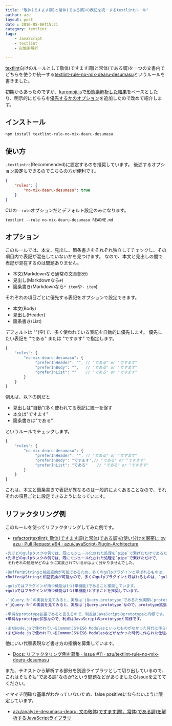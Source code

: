 ```yaml
---
title: "敬体(ですます調)と常体(である調)の表記を統一するtextlintルール"
author: azu
layout: post
date : 2016-05-06T15:21
category: textlint
tags:
    - JavaScript
    - textlint
    - 形態素解析

---
```



[textlint](http://textlint.github.io/ "textlint")向けのルールとして敬体(ですます調)と常体(である調)を一つの文書内でどちらを使うか統一する[textlint-rule-no-mix-dearu-desumasu](https://github.com/azu/textlint-rule-no-mix-dearu-desumasu "textlint-rule-no-mix-dearu-desumasu")というルールを書きました。

初期からあったのですが、[kuromoji.js](https://github.com/takuyaa/kuromoji.js "kuromoji.js")で[形態素解析した結果](https://github.com/azu/textlint-rule-no-mix-dearu-desumasu/releases/tag/2.0.0)をベースとしたり、明示的にどちらを[優先するかのオプション](https://github.com/azu/textlint-rule-no-mix-dearu-desumasu/releases/tag/2.2.0)を追加したので改めて紹介します。

## インストール

    npm install textlint-rule-no-mix-dearu-desumasu

## 使い方

`.textlintrc`(Recommended)に設定するのを推奨しています。
後述するオプション設定もできるのでこちらの方が便利です。


```json
{
    "rules": {
        "no-mix-dearu-desumasu": true
    }
}
```

CLIの`--rule`オプションだとデフォルト設定のみになります。

```
textlint --rule no-mix-dearu-desumasu README.md
```

## オプション

このルールでは、本文、見出し、箇条書きをそれぞれ独立してチェックし、その項目内で表記が混在していないかを見つけます。
なので、本文と見出しの間で表記が混在するのは問題ありません。

- 本文(Markdownなら通常の文章部分)
- 見出し(Markdownなら`#`)
- 箇条書き(Markdownなら`* item`や`- item`)


それぞれの項目ごとに優先する表記をオプションで設定できます。

- 本文(Body)
- 見出し(Header)
- 箇条書き(List)

デフォルトは ""(空)で、多く使われている表記を自動的に優先します。
優先したい表記を "である" または "ですます" で指定します。

```js
{
    "rules": {
        "no-mix-dearu-desumasu": {
             "preferInHeader": "", // "である" or "ですます"
             "preferInBody": "",   // "である" or "ですます"
             "preferInList": ""    // "である" or "ですます"
        }
    }
}
```

例えば、以下の例だと

- 見出しは"自動"(多く使われてる表記に統一を促す
- 本文は"ですます"
- 箇条書きは"である"

というルールでチェックします。

```js
{
    "rules": {
        "no-mix-dearu-desumasu": {
             "preferInHeader": "", // "である" or "ですます"
             "preferInBody": "ですます",// "である" or "ですます"
             "preferInList": "である"    // "である" or "ですます"
        }
    }
}
```

これは、本文と箇条書きで表記が異なるのは一般的によくあることなので、それぞれの項目ごとに設定できるようになっています。

## リファクタリング例

このルールを使ってリファクタリングしてみた例です。

- [refactor(textlint): 敬体(ですます調)と常体(である調)の使い分けを厳密に by azu · Pull Request #94 · azu/JavaScript-Plugin-Architecture](https://github.com/azu/JavaScript-Plugin-Architecture/pull/94 "refactor(textlint): 敬体(ですます調)と常体(である調)の使い分けを厳密に by azu · Pull Request #94 · azu/JavaScript-Plugin-Architecture") 

```diff
-先ほどのgulpタスクの例では、既にモジュール化された処理を`pipe`で繋げただけであるため、
+先ほどのgulpタスクの例では、既にモジュール化された処理を`pipe`で繋げただけで、
 それぞれの処理がどのように実装されているかはよく分かりませんでした。
```

```diff
-BufferはStringと相互変換が可能であるため、多くのgulpプラグインと呼ばれるものは、`gulpPrefixer`と`prefixBuffer`にあたる部分だけを実装しています。
+BufferはStringと相互変換が可能なので、多くのgulpプラグインと呼ばれるものは、`gulpPrefixer`と`prefixBuffer`にあたる部分だけを実装しています。
```

```diff
-gulpではプラグインが持つ機能は1つ(単機能)であること推奨しています。
+gulpではプラグインが持つ機能は1つ(単機能)とすることを推奨しています。
```

```diff
-`jQuery.fn`の実装を見てみると、実態は`jQuery.prototype`であるため実際にprototype拡張していることがわかります。
+`jQuery.fn`の実装を見てみると、実態は`jQuery.prototype`なので、prototype拡張していることがわかります。
```

```diff
-単純なprototype拡張であると言えるので、利点はJavaScriptのprototypeと同様です。
+単純なprototype拡張なので、利点はJavaScriptのprototypeと同様です。
```

```diff
-まだNode.jsで使われているCommonJSやES6 Modulesといったものがなかった時代に作られた仕組みであるため、
+まだNode.jsで使われているCommonJSやES6 Modulesなどがなかった時代に作られた仕組みなので、
```

他にいい代替表現など書き方の指摘を募集しています。

- [Docs: リファクタリング例を募集 · Issue #11 · azu/textlint-rule-no-mix-dearu-desumasu](https://github.com/azu/textlint-rule-no-mix-dearu-desumasu/issues/11 "Docs: リファクタリング例を募集 · Issue #11 · azu/textlint-rule-no-mix-dearu-desumasu")

また、テキストから解析する部分を別途ライブラリとして切り出しているので、これはそもそも"である調"なのか?という問題などがありましたらIssueを立ててください。

イマイチ明確な基準がわかっていないため、false positiveにならないように限定しています。

- [azu/analyze-desumasu-dearu: 文の敬体(ですます調)、常体(である調)を解析するJavaScriptライブラリ](https://github.com/azu/analyze-desumasu-dearu "azu/analyze-desumasu-dearu: 文の敬体(ですます調)、常体(である調)を解析するJavaScriptライブラリ")
